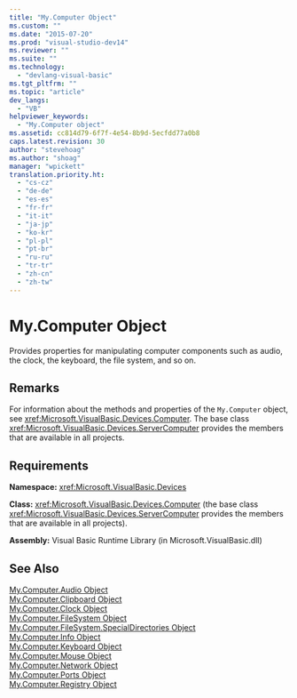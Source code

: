 ```yaml
---
title: "My.Computer Object"
ms.custom: ""
ms.date: "2015-07-20"
ms.prod: "visual-studio-dev14"
ms.reviewer: ""
ms.suite: ""
ms.technology: 
  - "devlang-visual-basic"
ms.tgt_pltfrm: ""
ms.topic: "article"
dev_langs: 
  - "VB"
helpviewer_keywords: 
  - "My.Computer object"
ms.assetid: cc814d79-6f7f-4e54-8b9d-5ecfdd77a0b8
caps.latest.revision: 30
author: "stevehoag"
ms.author: "shoag"
manager: "wpickett"
translation.priority.ht: 
  - "cs-cz"
  - "de-de"
  - "es-es"
  - "fr-fr"
  - "it-it"
  - "ja-jp"
  - "ko-kr"
  - "pl-pl"
  - "pt-br"
  - "ru-ru"
  - "tr-tr"
  - "zh-cn"
  - "zh-tw"
---
```

# My.Computer Object
Provides properties for manipulating computer components such as audio, the clock, the keyboard, the file system, and so on.  
  
## Remarks  
 For information about the methods and properties of the `My.Computer` object, see <xref:Microsoft.VisualBasic.Devices.Computer>. The base class <xref:Microsoft.VisualBasic.Devices.ServerComputer> provides the members that are available in all projects.  
  
## Requirements  
 **Namespace:** <xref:Microsoft.VisualBasic.Devices>  
  
 **Class:** <xref:Microsoft.VisualBasic.Devices.Computer> (the base class <xref:Microsoft.VisualBasic.Devices.ServerComputer> provides the members that are available in all projects).  
  
 **Assembly:** Visual Basic Runtime Library (in Microsoft.VisualBasic.dll)  
  
## See Also  
 [My.Computer.Audio Object](../../../visual-basic\language-reference\objects/my-computer-audio-object.md)   
 [My.Computer.Clipboard Object](../../../visual-basic\language-reference\objects/my-computer-clipboard-object.md)   
 [My.Computer.Clock Object](../../../visual-basic\language-reference\objects/my-computer-clock-object.md)   
 [My.Computer.FileSystem Object](../../../visual-basic\language-reference\objects/my-computer-filesystem-object.md)   
 [My.Computer.FileSystem.SpecialDirectories Object](../../../visual-basic\language-reference\objects/my-computer-filesystem-specialdirectories-object.md)   
 [My.Computer.Info Object](../../../visual-basic\language-reference\objects/my-computer-info-object.md)   
 [My.Computer.Keyboard Object](../../../visual-basic\language-reference\objects/my-computer-keyboard-object.md)   
 [My.Computer.Mouse Object](../../../visual-basic\language-reference\objects/my-computer-mouse-object.md)   
 [My.Computer.Network Object](../../../visual-basic\language-reference\objects/my-computer-network-object.md)   
 [My.Computer.Ports Object](../../../visual-basic\language-reference\objects/my-computer-ports-object.md)   
 [My.Computer.Registry Object](../../../visual-basic\language-reference\objects/my-computer-registry-object.md)